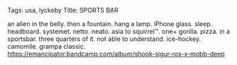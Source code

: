 Tags: usa, lyckeby
Title: SPORTS BAR
  
an alien in the belly. then a fountain. hang a lamp. iPhone glass. sleep. headboard. systemet. netto. neato. asia to squirrel™. one+ gorilla. pizza. in a sportsbar. three quarters of it. not able to understand. ice-hockey. camomile. grampa classic.
<https://emancipator.bandcamp.com/album/shook-sigur-ros-x-mobb-deep> 